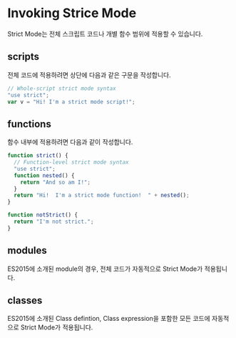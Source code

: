 # Invoking Strice Mode

Strict Mode는 전체 스크립트 코드나 개별 함수 범위에 적용할 수 있습니다.

## scripts

전체 코드에 적용하려면 상단에 다음과 같은 구문을 작성합니다.

```js
// Whole-script strict mode syntax
"use strict";
var v = "Hi! I'm a strict mode script!";
```

## functions

함수 내부에 적용하려면 다음과 같이 작성합니다.

```js
function strict() {
  // Function-level strict mode syntax
  "use strict";
  function nested() {
    return "And so am I!";
  }
  return "Hi!  I'm a strict mode function!  " + nested();
}

function notStrict() {
  return "I'm not strict.";
}
```

## modules

ES2015에 소개된 module의 경우, 전체 코드가 자동적으로 Strict Mode가 적용됩니다.

## classes

ES2015에 소개된 Class defintion, Class expression을 포함한 모든 코드에 자동적으로 Strict Mode가 적용됩니다.
